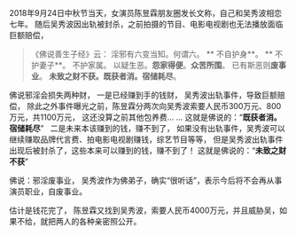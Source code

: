 2018年9月24日中秋节当天，女演员陈昱霖朋友圈发长文称，自己和吴秀波相恋七年。
随后吴秀波因出轨被封杀，之前拍摄的节目、电影电视剧也无法播放面临巨额赔偿，

> 《佛说善生子经》云： 
> 淫邪有六变当知。何谓六。
>** 不自护身**。
>** 不护妻子**。
> 不护家属。
> 以疑生恶。**怨家得便**。**众苦所围**。
> 已有斯恶则**废事业**。
> **未致之财不获。既获者消。宿储耗尽**。

佛说邪淫会损失两种财，
一是已经赚到手的钱财，
吴秀波出轨事件，导致巨额赔偿，
除此之外事件曝光之前，陈昱霖分两次向吴秀波索要人民币300万元、800万元，共1100万元，
这还没算之前其他包养费... ...
这就是佛说的：“**既获者消。宿储耗尽**”
&nbsp;
二是未来本该赚到的钱，赚不到了，
如果没有出轨事件，吴秀波可以继续赚取品牌代言费、拍电影电视剧赚钱，综艺节目等等，
但是吴秀波出轨事件出现后被封杀了，这些本来可以赚到的钱，赚不到了！
这就是佛说的：“**未致之财不获**”

佛说：邪淫废事业，
吴秀波作为佛弟子，确实“很听话”，表示今后将不会再从事演员职业，自废事业。


估计是钱花完了，
陈昱霖又找到吴秀波，索要人民币4000万元，并且威胁吴，如果不给，就把两人的各种亲密照公开。